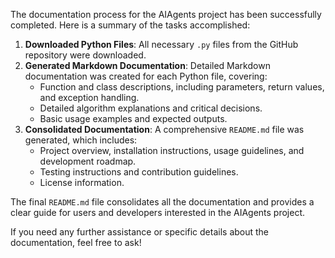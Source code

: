 The documentation process for the AIAgents project has been successfully completed. Here is a summary of the tasks accomplished:

1. **Downloaded Python Files**: All necessary `.py` files from the GitHub repository were downloaded.
2. **Generated Markdown Documentation**: Detailed Markdown documentation was created for each Python file, covering:
   - Function and class descriptions, including parameters, return values, and exception handling.
   - Detailed algorithm explanations and critical decisions.
   - Basic usage examples and expected outputs.
3. **Consolidated Documentation**: A comprehensive `README.md` file was generated, which includes:
   - Project overview, installation instructions, usage guidelines, and development roadmap.
   - Testing instructions and contribution guidelines.
   - License information.

The final `README.md` file consolidates all the documentation and provides a clear guide for users and developers interested in the AIAgents project.

If you need any further assistance or specific details about the documentation, feel free to ask!

